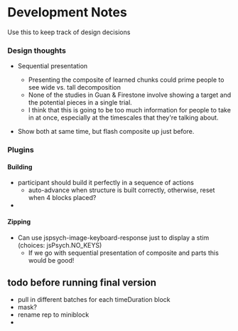 # Development Notes

Use this to keep track of design decisions


### Design thoughts

- Sequential presentation
  - Presenting the composite of learned chunks could prime people to see wide vs. tall decomposition
  - None of the studies in Guan & Firestone involve showing a target and the potential pieces in a single trial.
   - I think that this is going to be too much information for people to take in at once, especially at the timescales that they're talking about.

- Show both at same time, but flash composite up just before.


### Plugins


#### Building
- participant should build it perfectly in a sequence of actions
  - auto-advance when structure is built correctly, otherwise, reset when 4 blocks placed?
- 



#### Zipping

- Can use jspsych-image-keyboard-response just to display a stim (choices: jsPsych.NO_KEYS)
  - If we go with sequential presentation of composite and parts this would be good!



## todo before running final version 

- pull in different batches for each timeDuration block
- mask?
- rename rep to miniblock
- 